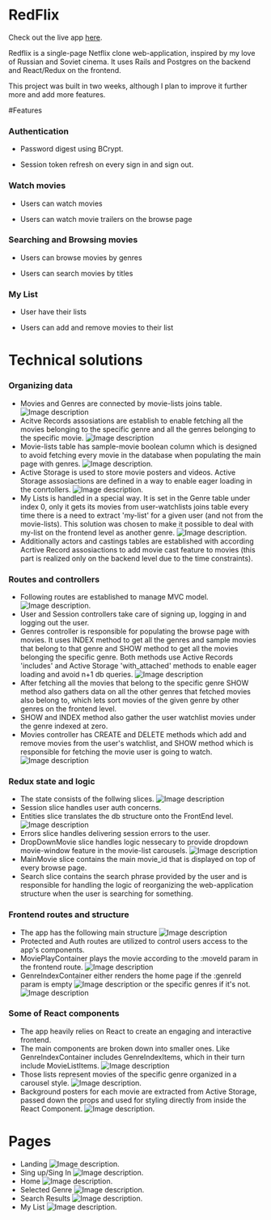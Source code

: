 # RedFlix

Check out the live app [here](https://red-flex.herokuapp.com/#/).

Redflix is a single-page Netflix clone web-application, inspired by my love of Russian and Soviet cinema. It uses Rails and Postgres on the backend and React/Redux on the frontend.

This project was built in two weeks, although I plan to improve it further more and add more features.

#Features 

### Authentication

* Password digest using BCrypt.

* Session token refresh on every sign in and sign out.

### Watch movies 

* Users can watch movies 

* Users can watch movie trailers on the browse page

### Searching and Browsing movies 

* Users can browse movies by genres

* Users can search movies by titles 

### My List 

* User have their lists

* Users can add and remove movies to their list

# Technical solutions

###  Organizing data

* Movies and Genres are connected by movie-lists joins table.
![Image description](app/assets/images/movie-lists.png)
* Acitve Records assosiations are establish to enable fetching all the movies belonging to the specific genre and all the genres belonging to the specific movie.
![Image description](app/assets/images/movie-assosiations.png)
* Movie-lists table has sample-movie boolean column which is designed to avoid fetching every movie in the database when populating the main page with genres. 
![Image description](app/assets/images/sample-movies.png).
* Active Storage is used to store movie posters and videos. Active Storage assosiactions are defined in a way to enable eager loading in the conrtollers. 
![Image description](app/assets/images/active-storage.png).
* My Lists is handled in a special way. It is set in the Genre table under index 0, only it gets its movies from user-watchlists joins table every time there is a need to extract 'my-list' for a given user (and not from the movie-lists). This solution was chosen to make it possible to deal with my-list on the frontend level as another genre.
![Image description](app/assets/images/user-watchlist.png). 
* Additionally actors and castings tables are established with according Acrtive Record assosiactions to add movie cast feature to movies (this part is realized only on the backend level due to the time constraints). 

### Routes and controllers 
* Following routes are established to manage MVC model. 
![Image description](app/assets/images/routes.png). 
* User and Session controllers take care of signing up, logging in and logging out the user.
* Genres controller is responsible for populating the browse page with movies. It uses INDEX method to get all the genres and sample movies that belong to that genre and SHOW method to get all the movies belonging the specific genre. Both methods use Active Records 'includes' and Active Storage 'with_attached' methods to enable eager loading and avoid n+1 db queries. 
![Image description](app/assets/images/genres-controller.png)
* After fetching all the movies that belong to the specific genre SHOW method also gathers data on all the other genres that fetched movies also belong to, which lets sort movies of the given genre by other genres on the frontend level.
* SHOW and INDEX method also gather the user watchlist movies under the genre indexed at zero.
* Movies controller has CREATE and DELETE methods which add and remove movies from the user's watchlist, and SHOW method which is responsible for fetching the movie user is going to watch. 
![Image description](app/assets/images/movies-controller.png)

### Redux state and logic 
* The state consists of the follwing slices. 
![Image description](app/assets/images/state.png)
* Session slice handles user auth concerns. 
* Entities slice translates the db structure onto the FrontEnd level. 
![Image description](app/assets/images/entities.png)
* Errors slice handles delivering session errors to the user. 
* DropDownMovie slice handles logic nessecary to provide dropdown movie-window feature in the movie-list carousels. 
![Image description](app/assets/images/dropdown-movie.png)
* MainMovie slice contains the main movie_id that is displayed on top of every browse page. 
* Search slice contains the search phrase provided by the user and is responsible for handling the logic of reorganizing the web-application structure when the user is searching for something. 

### Frontend routes and structure
* The app has the following main structure 
![Image description](app/assets/images/app-structure.png)
* Protected and Auth routes are utilized to control users access to the app's components. 
* MoviePlayContainer plays the movie according to the :moveId param in the frontend route. 
![Image description](app/assets/images/movie-display.png)
* GenreIndexContainer either renders the home page if the :genreId param is empty 
![Image description](app/assets/images/main-page.png)
 or the specific genres if it's not. 
 ![Image description](app/assets/images/genre-page.png)

### Some of React components 
* The app heavily relies on React to create an engaging and interactive frontend. 
* The main components are broken down into smaller ones. Like GenreIndexContainer includes GenreIndexItems,  which in their turn include MovieListItems.
![Image description](app/assets/images/genre-index-item.png)
*  Those lists represent movies of the specific genre organized in a carousel style. 
![Image description](app/assets/images/carousel.png).
* Background posters for each movie are extracted from Active Storage, passed down the props and used for styling directly from inside the React Component.
![Image description](app/assets/images/background-photo-style.png).

# Pages 
* Landing
![Image description](app/assets/images/landing.png).
* Sing up/Sing In
![Image description](app/assets/images/signup.png).
* Home
![Image description](app/assets/images/home.png).
* Selected Genre 
![Image description](app/assets/images/genre.png).
* Search Results 
![Image description](app/assets/images/search.png).
* My List
![Image description](app/assets/images/mylist.png).


